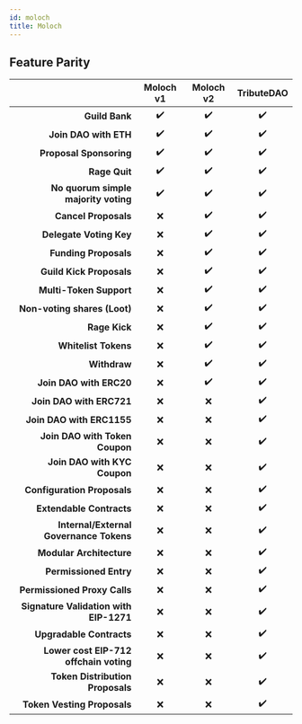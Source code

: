 ```yaml
---
id: moloch
title: Moloch
---
```


## Feature Parity

|                                         |     Moloch v1      |     Moloch v2      |     TributeDAO     |
| --------------------------------------: | :----------------: | :----------------: | :----------------: |
|                          **Guild Bank** | :heavy_check_mark: | :heavy_check_mark: | :heavy_check_mark: |
|                   **Join DAO with ETH** | :heavy_check_mark: | :heavy_check_mark: | :heavy_check_mark: |
|                 **Proposal Sponsoring** | :heavy_check_mark: | :heavy_check_mark: | :heavy_check_mark: |
|                           **Rage Quit** | :heavy_check_mark: | :heavy_check_mark: | :heavy_check_mark: |
|    **No quorum simple majority voting** | :heavy_check_mark: | :heavy_check_mark: | :heavy_check_mark: |
|                    **Cancel Proposals** |        :x:         | :heavy_check_mark: | :heavy_check_mark: |
|                 **Delegate Voting Key** |        :x:         | :heavy_check_mark: | :heavy_check_mark: |
|                   **Funding Proposals** |        :x:         | :heavy_check_mark: | :heavy_check_mark: |
|                **Guild Kick Proposals** |        :x:         | :heavy_check_mark: | :heavy_check_mark: |
|                 **Multi-Token Support** |        :x:         | :heavy_check_mark: | :heavy_check_mark: |
|            **Non-voting shares (Loot)** |        :x:         | :heavy_check_mark: | :heavy_check_mark: |
|                           **Rage Kick** |        :x:         | :heavy_check_mark: | :heavy_check_mark: |
|                    **Whitelist Tokens** |        :x:         | :heavy_check_mark: | :heavy_check_mark: |
|                            **Withdraw** |        :x:         | :heavy_check_mark: | :heavy_check_mark: |
|                 **Join DAO with ERC20** |        :x:         | :heavy_check_mark: | :heavy_check_mark: |
|                **Join DAO with ERC721** |        :x:         |        :x:         | :heavy_check_mark: |
|               **Join DAO with ERC1155** |        :x:         |        :x:         | :heavy_check_mark: |
|          **Join DAO with Token Coupon** |        :x:         |        :x:         | :heavy_check_mark: |
|            **Join DAO with KYC Coupon** |        :x:         |        :x:         | :heavy_check_mark: |
|             **Configuration Proposals** |        :x:         |        :x:         | :heavy_check_mark: |
|                **Extendable Contracts** |        :x:         |        :x:         | :heavy_check_mark: |
| **Internal/External Governance Tokens** |        :x:         |        :x:         | :heavy_check_mark: |
|                **Modular Architecture** |        :x:         |        :x:         | :heavy_check_mark: |
|                  **Permissioned Entry** |        :x:         |        :x:         | :heavy_check_mark: |
|            **Permissioned Proxy Calls** |        :x:         |        :x:         | :heavy_check_mark: |
|  **Signature Validation with EIP-1271** |        :x:         |        :x:         | :heavy_check_mark: |
|                **Upgradable Contracts** |        :x:         |        :x:         | :heavy_check_mark: |
|  **Lower cost EIP-712 offchain voting** |        :x:         |        :x:         | :heavy_check_mark: |
|        **Token Distribution Proposals** |        :x:         |        :x:         | :heavy_check_mark: |
|             **Token Vesting Proposals** |        :x:         |        :x:         | :heavy_check_mark: |
